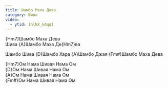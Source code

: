 ```yaml
---
title: Шамбо Маха Дева
category: Шива
video:
  - ytid: InlNX_kAqqI
---
```

{Hm7}Шамбо Маха Дева  
Шива {A}Шамбо Маха Де{Hm7}ва

Шамбо Шива {D}Шамбо
Хара {A}Шамбо Джая {Fm#}Шамбо Маха Дева

{Hm7}Ом Нама Шивая Нама Ом  
{D}Ом Нама Шивая Нама Ом  
{A}Ом Нама Шивая Нама Ом  
{Fm#}Ом Нама Шивая Нама Ом